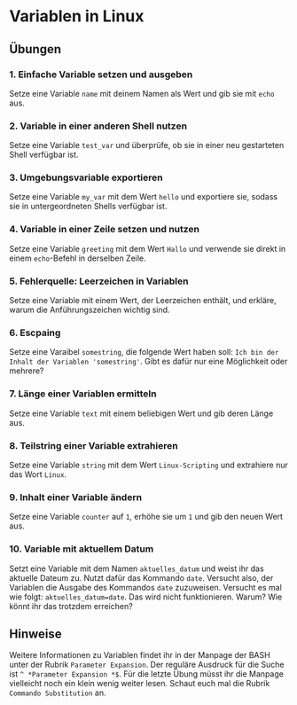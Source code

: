 # Variablen in Linux

## Übungen

### 1. Einfache Variable setzen und ausgeben
Setze eine Variable `name` mit deinem Namen als Wert und gib sie mit `echo` aus.

### 2. Variable in einer anderen Shell nutzen
Setze eine Variable `test_var` und überprüfe, ob sie in einer neu gestarteten Shell verfügbar ist.

### 3. Umgebungsvariable exportieren
Setze eine Variable `my_var` mit dem Wert `hello` und exportiere sie, sodass sie in untergeordneten Shells verfügbar ist.

### 4. Variable in einer Zeile setzen und nutzen
Setze eine Variable `greeting` mit dem Wert `Hallo` und verwende sie direkt in einem `echo`-Befehl in derselben Zeile.

### 5. Fehlerquelle: Leerzeichen in Variablen
Setze eine Variable mit einem Wert, der Leerzeichen enthält, und erkläre, warum die Anführungszeichen wichtig sind.

### 6. Escpaing
Setze eine Varaibel `somestring`, die folgende Wert haben soll: `Ich bin der Inhalt der Variablen 'somestring'`. Gibt es dafür nur eine Möglichkeit oder mehrere?

### 7. Länge einer Variablen ermitteln
Setze eine Variable `text` mit einem beliebigen Wert und gib deren Länge aus.

### 8. Teilstring einer Variable extrahieren
Setze eine Variable `string` mit dem Wert `Linux-Scripting` und extrahiere nur das Wort `Linux`.

### 9. Inhalt einer Variable ändern
Setze eine Variable `counter` auf `1`, erhöhe sie um `1` und gib den neuen Wert aus.

### 10. Variable mit aktuellem Datum
Setzt eine Variable mit dem Namen `aktuelles_datum` und weist ihr das aktuelle Dateum zu. Nutzt dafür das Kommando `date`. Versucht also, der Variablen die Ausgabe des Kommandos `date` zuzuweisen. Versucht es mal wie folgt: `aktuelles_datum=date`. Das wird nicht funktionieren. Warum? Wie könnt ihr das trotzdem erreichen?

## Hinweise

Weitere Informationen zu Variablen findet ihr in der Manpage der BASH unter der Rubrik `Parameter Expansion`. Der reguläre Ausdruck für die Suche ist `^ *Parameter Expansion *$`. Für die letzte Übung müsst ihr die Manpage vielleicht noch ein klein wenig weiter lesen. Schaut euch mal die Rubrik `Commando Substitution` an.
